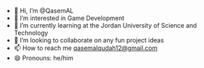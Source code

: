 - 👋 Hi, I’m @QasemAL
- 👀 I’m interested in Game Development
- 🌱 I’m currently learning at the Jordan University of Science and Technology
- 💞️ I’m looking to collaborate on any fun project ideas
- 📫 How to reach me qasemalqudah12@gmail.com
- 😄 Pronouns: he/him

<!---
QasemAL/QasemAL is a ✨ special ✨ repository because its `README.md` (this file) appears on your GitHub profile.
You can click the Preview link to take a look at your changes.
--->
